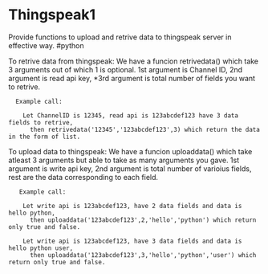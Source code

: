 # Thingspeak1
Provide functions to upload and retrive data to thingspeak server in effective way.
#python


To retrive data from thingspeak:
  We have a funcion retrivedata() which take 3 arguments out of which 1 is optional.
  1st argument is Channel ID,
  2nd argument is read api key,
  *3rd argument is total number of fields you want to retrive.
      
      
      Example call:
        
        Let ChannelID is 12345, read api is 123abcdef123 have 3 data fields to retrive,
          then retrivedata('12345','123abcdef123',3) which return the data in the form of list.
          



To upload data to thingspeak:
  We have a funcion uploaddata() which take atleast 3 arguments but able to take as many arguments you gave.
  1st argument is write api key,
  2nd argument is total number of varioius fields,
  rest are the data corresponding to each field.
       
       
       Example call:
        
        Let write api is 123abcdef123, have 2 data fields and data is hello python,
          then uploaddata('123abcdef123',2,'hello','python') which return only true and false.
        
        Let write api is 123abcdef123, have 3 data fields and data is hello python user,
          then uploaddata('123abcdef123',3,'hello','python','user') which return only true and false.

